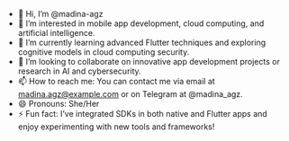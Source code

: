 - 👋 Hi, I’m @madina-agz  
- 👀 I’m interested in mobile app development, cloud computing, and artificial intelligence.  
- 🌱 I’m currently learning advanced Flutter techniques and exploring cognitive models in cloud computing security.  
- 💞️ I’m looking to collaborate on innovative app development projects or research in AI and cybersecurity.  
- 📫 How to reach me: You can contact me via email at madina.agz@example.com or on Telegram at @madina_agz.  
- 😄 Pronouns: She/Her  
- ⚡ Fun fact: I’ve integrated SDKs in both native and Flutter apps and enjoy experimenting with new tools and frameworks!  

<!---
madina-agz/madina-agz is a ✨ special ✨ repository because its `README.md` (this file) appears on your GitHub profile.
You can click the Preview link to take a look at your changes.
--->
